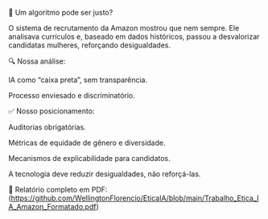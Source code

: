 🚨 Um algoritmo pode ser justo?

O sistema de recrutamento da Amazon mostrou que nem sempre. Ele analisava currículos e, baseado em dados históricos, passou a desvalorizar candidatas mulheres, reforçando desigualdades.

🔍 Nossa análise:

IA como “caixa preta”, sem transparência.

Processo enviesado e discriminatório.

✅ Nosso posicionamento:

Auditorias obrigatórias.

Métricas de equidade de gênero e diversidade.

Mecanismos de explicabilidade para candidatos.

A tecnologia deve reduzir desigualdades, não reforçá-las.

📄 Relatório completo em PDF:(https://github.com/WellingtonFlorencio/EticaIA/blob/main/Trabalho_Etica_IA_Amazon_Formatado.pdf)
